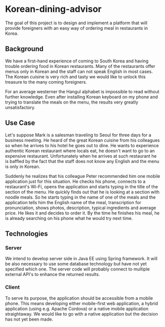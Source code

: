 # Korean-dining-advisor
The goal of this project is to design and implement a platform that will provide foreigners with an easy way of ordering meal in restaurants in Korea.

## Background
We have a first-hand experience of coming to South Korea and having trouble ordering food in Korean restaurants. Many of the restaurants offer menus only in Korean and the staff can not speak English in most cases. The Korean cuisine is very rich and tasty we would like to unlock this treasure to the many coming foreigners.

For an average westerner the Hangul alphabet is impossible to read without further knowledge. Even after installing Korean keyboard on my phone and trying to translate the meals on the menu, the results very greatly unsatisfactory.

## Use Case
Let's suppose Mark is a salesman traveling to Seoul for three days for a business meeting. He heard of the great Korean cuisine from his colleagues so when he arrives to his hotel he goes out to dine. He wants to experience authentic Korean restaurant where locals eat, he doesn't want to go to an expensive restaurant. Unfortunately when he arrives at such restaurant he is baffled by the fact that the staff does not know any English and the menu is only in Korean.

Suddenly he realizes that his colleague Peter recommended him one mobile application just for this situation. He checks his phone, connects to a restaurant's Wi-Fi, opens the application and starts typing in the title of the section of the menu. He quickly finds out that he is looking at a section with noodle meals. So he starts typing in the name of one of the meals and the application tells him the English name of the meal, transcription for pronunciation, shows photos, description, typical ingredients and average price. He likes it and decides to order it. By the time he finishes his meal, he is already searching on his phone what he would try next time.

## Technologies

### Server
We intend to develop server side in Java EE using Spring framework. It will be also necessary to use some database technology but have not yet specified which one. The server code will probably connect to multiple external API's to enhance the returned results.

### Client
To serve its purpose, the application should be accessible from a mobile phone. This means developing either mobile-first web application, a hybrid application (using e.g. Apache Cordova) or a native mobile application straightaway. We would like to go with a native application but the decision has not yet been made.
